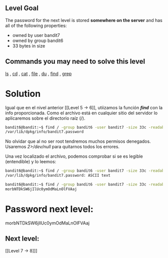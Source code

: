 ## Level Goal

The password for the next level is stored **somewhere on the server** and has all of the following properties:

- owned by user bandit7
- owned by group bandit6
- 33 bytes in size

## Commands you may need to solve this level

[ls](https://man7.org/linux/man-pages/man1/ls.1.html) , [cd](https://man7.org/linux/man-pages/man1/cd.1p.html) , [cat](https://man7.org/linux/man-pages/man1/cat.1.html) , [file](https://man7.org/linux/man-pages/man1/file.1.html) , [du](https://man7.org/linux/man-pages/man1/du.1.html) , [find](https://man7.org/linux/man-pages/man1/find.1.html) , [grep](https://man7.org/linux/man-pages/man1/grep.1.html)

# Solution
Igual que en el nivel anterior [[Level 5 -> 6]], utiizamos la función ***find*** con la info proporcionada. Como el archivo está en cualquier sitio del servidor lo aplicaremos sobre el directorio raíz (/).
```sh
bandit6@bandit:~$ find / -group bandit6 -user bandit7 -size 33c -readable 2>/dev/null
/var/lib/dpkg/info/bandit7.password
```
No olvidar que al no ser root tendremos muchos permisos denegados. Usaremos *2>/dev/null* para quitarnos todos los errores.

Una vez localizado el archivo, podemos comprobar si se es legible (entendible) y lo leemos:
```sh
bandit6@bandit:~$ find / -group bandit6 -user bandit7 -size 33c -readable 2>/dev/null | xargs file
/var/lib/dpkg/info/bandit7.password: ASCII text

bandit6@bandit:~$ find / -group bandit6 -user bandit7 -size 33c -readable 2>/dev/null | xargs cat
morbNTDkSW6jIlUc0ymOdMaLnOlFVAaj
```

# Password next level:

morbNTDkSW6jIlUc0ymOdMaLnOlFVAaj

## Next level:
[[Level 7 -> 8]]]